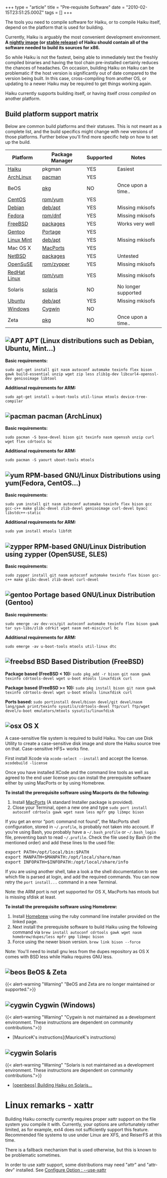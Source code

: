+++
type = "article"
title = "Pre-requisite Software"
date = "2010-02-15T23:51:25.000Z"
tags = []
+++

The tools you need to compile software for Haiku, or to compile Haiku itself, depend on the platform that is used for building.

Currently, Haiku is arguably the most convenient development environment. **A [nightly image](https://download.haiku-os.org) (or [stable release](/get-haiku)) of Haiku should contain all of the software needed to build its sources for x86.**

So while Haiku is not the fastest, being able to immediately test the freshly compiled binaries and having the tool chain pre-installed certainly reduces the chances of headaches. On occasion, building Haiku on Haiku can be problematic if the host version is significantly out of date compared to the version being built. In this case, cross-compiling from another OS, or updating to a newer Haiku may be required to get things working again.

Haiku currently supports building itself, or having itself *cross compiled* on another platform.

## Build platform support matrix

Below are common build platforms and their statuses. This is not meant as a complete list, and the build specifics might change with new versions of those platforms. Further below you'll find more specific help on how to set up the build.

|Platform                            | Package Manager      | Supported | Notes               |
|------------------------------------|----------------------|-----------|---------------------|
| [Haiku](http://www.haiku-os.org)   | pkgman               | YES       | Easiest             |
| [ArchLinux](http://archlinux.org)  | [pacman](#pacman)    | YES       |                     |
| BeOS                               | [pkg](#beos_zeta)    | NO        | Once upon a time..  |
| [CentOS](http://centos.org)        | [rpm/yum](#yum)      | YES       |                     |
| [Debian](http://debian.org)        | [deb/apt](#apt)      | YES       | Missing mkisofs     |
| [Fedora](https://fedoraproject.org)| [rpm/dnf](#yum)      | YES       | Missing mkisofs     |
| [FreeBSD](http://freebsd.org)      | [packages](#bsd)     | YES       | Works very well     |
| [Gentoo](http://gentoo.org)        | [Portage](#gentoo)   | YES       |                     |
| [Linux Mint](http://linuxmint.com) | [deb/apt](#apt)      | YES       | Missing mkisofs     |
| Mac OS X                           | [MacPorts](#osx)     | YES       |                     |
| [NetBSD](http://netbsd.org)        | [packages](#bsd)     | YES       | Untested            |
| [OpenSuSE](http://opensuse.org)    | [rpm/zypper](#zypper)| YES       | Missing mkisofs     |
| [RedHat Linux](http://redhat.com)  | [rpm/yum](#yum)      | YES       | Missing mkisofs     |
| Solaris                            | [solaris](#solaris)  | NO        | No longer supported |
| [Ubuntu](http://ubuntu.com)        | [deb/apt](#apt)      | YES       | Missing mkisofs     |
| [Windows](http://microsoft.com)    | [Cygwin](#cygwin)    | NO        |                     |
| Zeta                               | [pkg](#beos_zeta)    | NO        | Once upon a time..  |

<a name="apt"></a>
## ![APT](/files/os-icons/ubuntu-32.png) APT (Linux distributions such as Debian, Ubuntu, Mint...)

**Basic requirements:**

```sudo apt-get install git nasm autoconf automake texinfo flex bison gawk build-essential unzip wget zip less zlib1g-dev libcurl4-openssl-dev genisoimage libtool```

**Additional requirements for ARM:**

```sudo apt-get install u-boot-tools util-linux mtools device-tree-compiler```

<a name="pacman"></a>
## ![pacman](/files/os-icons/arch-32.png) pacman (ArchLinux)

**Basic requirements:**

```sudo pacman -S base-devel bison git texinfo nasm openssh unzip curl wget flex cdrtools bc```

**Additional requirements for ARM:**

```sudo pacman -S yaourt uboot-tools mtools```

<a name="yum"></a>
## ![yum](/files/os-icons/fedora-32.png) RPM-based GNU/Linux Distributions using yum(Fedora, CentOS...)

**Basic requirements:**

```sudo yum install git nasm autoconf automake texinfo flex bison gcc gcc-c++ make glibc-devel zlib-devel genisoimage curl-devel byacc libstdc++-static```

**Additional requirements for ARM:**

```sudo yum install mtools libfdt```

<a name="zypper"></a>
## ![zypper](/files/os-icons/suse-32.png) RPM-based GNU/Linux Distribution using zypper (OpenSUSE, SLES)

**Basic requirements:**

```sudo zypper install git nasm autoconf automake texinfo flex bison gcc-c++ make glibc-devel zlib-devel curl-devel```

<a name="gentoo"></a>
## ![gentoo](/files/screenshots/gentoo-32_0_0.png) Portage based GNU/Linux Distribution (Gentoo)

**Basic requirements:**

```sudo emerge -av dev-vcs/git autoconf automake texinfo flex bison gawk tar sys-libs/zlib cdrkit wget nasm net-misc/curl bc```

**Additional requirements for ARM:**

```sudo emerge -av u-boot-tools mtools util-linux dtc```

<a name="bsd"></a>
## ![freebsd](/files/os-icons/freebsd-32.png) BSD Based Distribution (FreeBSD)

**Package based (FreeBSD < 10):**
```sudo pkg_add -r bison git nasm gawk texinfo cdrtools-devel wget u-boot mtools linuxfdisk curl```

**Package based (FreeBSD >= 10):**
```sudo pkg install bison git nasm gawk texinfo cdrtools-devel wget u-boot mtools linuxfdisk curl```

**Ports based:**
```sudo portinstall devel/bison devel/git devel/nasm lang/gawk print/texinfo sysutils/cdrtools-devel ftp/curl ftp/wget devel/u-boot emulators/mtools sysutils/linuxfdisk```

<a name="osx"></a>
## ![osx](/files/os-icons/macosx-32.png) OS X

A case-sensitive file system is required to build Haiku. You can use Disk Utility to create a case-sensitive disk image and store the Haiku source tree on that. Case-sensitive HFS+ works fine.

First install Xcode via ```xcode-select --install``` and accept the license. ```xcodebuild -license```

Once you have installed XCode and the command line tools as well as agreed to the end user license you can install the prerequisite software either by using MacPorts or by using Homebrew.

**To install the prerequisite software using Macports do the following:**

1. Install <a href="http://www.macports.org/">MacPorts</a> (A standard Installer package is provided).
2. Close your Terminal, open a new one and type ```sudo port install autoconf cdrtools gawk wget nasm less mpfr gmp libmpc bison```

If you get an error “port: command not found”, the MacPorts shell configuration, stored in <code>~/.profile</code>, is probably not taken into account.
If you’re using Bash, you probably have a <code>~/.bash_profile</code> or <code>~/.bash_login</code> file, preventing bash to read <code>~/.profile</code>.
Check the file used by Bash (in the mentioned order) and add these lines to the used file:

<pre class="terminal">
export PATH=/opt/local/bin:$PATH
export MANPATH=$MANPATH:/opt/local/share/man
export INFOPATH=$INFOPATH:/opt/local/share/info
</pre>

If you are using another shell, take a look a the shell documentation to see which file is parsed at login, and add the required commands.
You can now retry the <code>port install...</code> command in a new Terminal.

<p>Note: the ARM port is not yet supported for OS X, MacPorts has mtools but is missing sfdisk at least.</p>

**To install the prerequisite software using Homebrew:**

1. Install <a href="http://brew.sh/">Homebrew</a> using the ruby command line installer provided on the linked page.
2. Next install the prerequisite software to build Haiku using the following command via ```brew install autoconf cdrtools gawk wget nasm homebrew/dupes/less mpfr gmp libmpc bison```
3. Force using the newer bison version. ```brew link bison --force```

Note: You'll need to install gnu less from the dupes repository as OS X comes with BSD less while Haiku requires GNU less.

<a name="beos_zeta"></a>
## ![beos](/files/os-icons/beos-32.png) BeOS & Zeta
{{< alert-warning "Warning" "BeOS and Zeta are no longer maintained or supported.">}}

<a name="cygwin"></a>
## ![cygwin](/files/os-icons/package-32.png) Cygwin (Windows)
{{< alert-warning "Warning" "Cygwin is not maintained as a development environment. These instructions are dependent on community contributions.">}}

* [MauriceK's instructions](MauriceK's instructions)

<a name="solaris"></a>
## ![cygwin](/files/os-icons/package-32.png) Solaris

{{< alert-warning "Warning" "Solaris is not maintained as a development environment. These instructions are dependent on community contributions.">}}

* [[openbeos] Building Haiku on Solaris...](https://www.freelists.org/post/haiku/Building-Haiku-on-Solaris,2)

# Linux remarks - xattr

Building Haiku correctly currently requires proper xattr support on the file system you compile it with.
Currently, your options are unfortunately rather limited, as for example, ext4 does not sufficiently support this feature.
Recommended file systems to use under Linux are XFS, and ReiserFS at this time.

There is a fallback mechanism that is used otherwise, but this is known to be problematic sometimes.

In order to use xattr support, some distributions may need "attr" and "attr-dev" installed. See [Configure Option : --use-xattr](/guides/building/configure/use-xattr)
